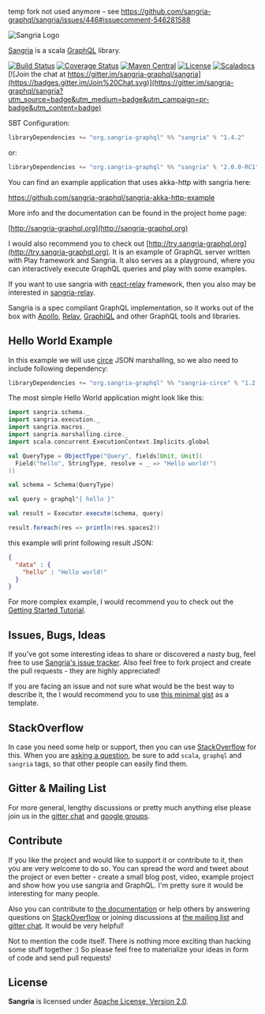 temp fork not used anymore - see https://github.com/sangria-graphql/sangria/issues/446#issuecomment-546281588

![Sangria Logo](http://sangria-graphql.org/assets/img/sangria-logo.svg)

[Sangria](http://sangria-graphql.org/) is a scala [GraphQL](http://facebook.github.io/graphql/) library.

[![Build Status](https://travis-ci.org/sangria-graphql-org/sangria.svg?branch=master)](https://travis-ci.org/sangria-graphql-org/sangria)
[![Coverage Status](http://coveralls.io/repos/sangria-graphql-org/sangria/badge.svg?branch=master&service=github)](http://coveralls.io/github/sangria-graphql-org/sangria?branch=master)
[![Maven Central](https://maven-badges.herokuapp.com/maven-central/org.sangria-graphql/sangria_2.12/badge.svg)](https://maven-badges.herokuapp.com/maven-central/org.sangria-graphql/sangria_2.12)
[![License](http://img.shields.io/:license-Apache%202-brightgreen.svg)](http://www.apache.org/licenses/LICENSE-2.0.txt)
[![Scaladocs](https://www.javadoc.io/badge/org.sangria-graphql/sangria_2.12.svg?label=docs)](https://www.javadoc.io/doc/org.sangria-graphql/sangria_2.12)
[![Join the chat at https://gitter.im/sangria-graphql/sangria](https://badges.gitter.im/Join%20Chat.svg)](https://gitter.im/sangria-graphql/sangria?utm_source=badge&utm_medium=badge&utm_campaign=pr-badge&utm_content=badge)

SBT Configuration:

```scala
libraryDependencies += "org.sangria-graphql" %% "sangria" % "1.4.2"
``` 

or:

```scala
libraryDependencies += "org.sangria-graphql" %% "sangria" % "2.0.0-RC1"
```

You can find an example application that uses akka-http with sangria here:

https://github.com/sangria-graphql/sangria-akka-http-example

More info and the documentation can be found in the project home page:

[http://sangria-graphql.org](http://sangria-graphql.org)

I would also recommend you to check out [http://try.sangria-graphql.org](http://try.sangria-graphql.org).
It is an example of GraphQL server written with Play framework and Sangria. It also serves as a playground,
where you can interactively execute GraphQL queries and play with some examples.

If you want to use sangria with [react-relay](https://facebook.github.io/relay) framework, then you also may be interested in [sangria-relay](https://github.com/sangria-graphql/sangria-relay).

Sangria is a spec compliant GraphQL implementation, so it works out of the box with [Apollo](https://github.com/apollographql/apollo-client), [Relay](https://facebook.github.io/relay/), [GraphiQL](https://github.com/graphql/graphiql) and other GraphQL tools and libraries.


## Hello World Example

In this example we will use [circe](https://github.com/circe/circe) JSON marshalling, so we also need to include following dependency:

```scala
libraryDependencies += "org.sangria-graphql" %% "sangria-circe" % "1.2.1"
```

The most simple Hello World application might look like this:

```scala
import sangria.schema._
import sangria.execution._
import sangria.macros._
import sangria.marshalling.circe._
import scala.concurrent.ExecutionContext.Implicits.global

val QueryType = ObjectType("Query", fields[Unit, Unit](
  Field("hello", StringType, resolve = _ => "Hello world!")
))

val schema = Schema(QueryType)

val query = graphql"{ hello }"

val result = Executor.execute(schema, query)

result.foreach(res => println(res.spaces2))
```

this example will print following result JSON:

```json
{
  "data" : {
    "hello" : "Hello world!"
  }
}
```

For more complex example, I would recommend you to check out the [Getting Started Tutorial](https://sangria-graphql.org/getting-started/).

## Issues, Bugs, Ideas

If you've got some interesting ideas to share or discovered a nasty bug, feel free to use
[Sangria's issue tracker](https://github.com/sangria-graphql/sangria/issues).
Also feel free to fork project and create the pull requests - they are highly appreciated!

If you are facing an issue and not sure what would be the best way to describe it, the I would recommend you to use [this minimal gist](https://gist.github.com/OlegIlyenko/4068ad92e008cd4b5def1baa4ec3a67c) as a template. 

## StackOverflow

In case you need some help or support, then you can use [StackOverflow](http://stackoverflow.com/questions/tagged/sangria) for this.
When you are [asking a question](http://stackoverflow.com/questions/ask?tags=scala,graphql,sangria),
be sure to add `scala`, `graphql` and `sangria` tags, so that other people can easily find them.

## Gitter & Mailing List 

For more general, lengthy discussions or pretty much anything else please join us in the 
[gitter chat](https://gitter.im/sangria-graphql/sangria) and [google groups](https://groups.google.com/forum/#!forum/sangria-graphql).

## Contribute

If you like the project and would like to support it or contribute to it, then you are very welcome to do so.
You can spread the word and tweet about the project or even better - create a small blog post, video, example project and show how you use sangria and GraphQL.
I'm pretty sure it would be interesting for many people.

Also you can contribute to [the documentation](https://github.com/sangria-graphql/sangria-website) or help others by answering questions on
[StackOverflow](http://stackoverflow.com/questions/tagged/sangria) or joining discussions at [the mailing list](https://groups.google.com/forum/#!forum/sangria-graphql) and [gitter chat](https://gitter.im/sangria-graphql/sangria).
It would be very helpful!

Not to mention the code itself. There is nothing more exciting than hacking some stuff together :)
So please feel free to materialize your ideas in form of code and send pull requests! 

## License

**Sangria** is licensed under [Apache License, Version 2.0](http://www.apache.org/licenses/LICENSE-2.0).
